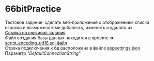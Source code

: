 # 66bitPractice
Тестовое задание: сделать веб-приложение с отображением списка игроков и возможностями добавлять, изменять и удалять их.<br>
<a href="https://practice.66bit.ru/task/csharp.pdf">Ссылка на оригинал задания</a><br>
Файл создания базы данных находится в проекте => <a href="https://github.com/Abzaparov-Nikolay/66bitPractice/blob/main/script_encoding_utf16.sql">script_encoding_utf16.sql файл</a><br>
Строка подключения к бд расположена в файле <a href="https://github.com/Abzaparov-Nikolay/66bitPractice/blob/main/appsettings.json">appsettings.json</a> Параметр <i>"DefaultConnectionString"</i>


